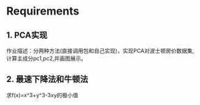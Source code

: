 # Requirements

## 1. PCA实现

作业描述：分两种方法(直接调用包和自己实现)，实现PCA对波士顿房价数据集,计算主成分pc1,pc2,并画图展示。


## 2. 最速下降法和牛顿法

求f(x)=x^3+y^3-3xy的极小值